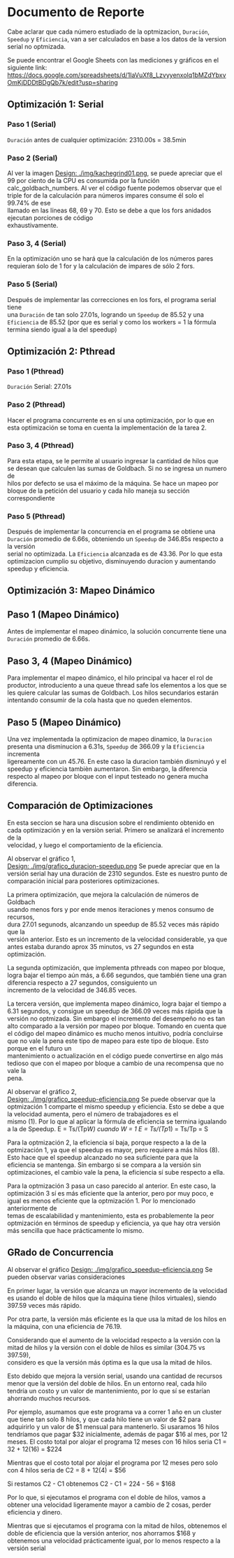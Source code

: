 # Documento de Reporte

Cabe aclarar que cada número estudiado de la optmizacion, `Duración`, `Speedup`
y `Eficiencia`, van a ser calculados en base a los datos de la version  
serial no optmizada.

Se puede encontrar el Google Sheets con las mediciones y gráficos en el
siguiente link:
<https://docs.google.com/spreadsheets/d/1IaVuXf8_Lzvyyenxolq1bMZdYbxvOmKjDDDtBDgQb7k/edit?usp=sharing>

## Optimización 1: Serial

### Paso 1 (Serial)

`Duración` antes de cualquier optimización: 2310.00s = 38.5min

### Paso 2 (Serial)

Al ver la imagen [Design: ./img/kachegrind01.png](./img/kachegrind01.png), se
puede apreciar que el 99 por ciento de la CPU es consumida por la función  
calc_goldbach_numbers. Al ver el código fuente podemos observar que el triple
for de la calculación para números impares consume él solo el 99.74% de ese  
llamado en las líneas 68, 69 y 70.
Esto se debe a que los fors anidados ejecutan porciones de código  
exhaustivamente.

### Paso 3, 4 (Serial)

En la optimización uno se hará que la calculación de los números pares requieran
śolo de 1 for y la calculación de impares de sólo 2 fors.

### Paso 5 (Serial)

Después de implementar las correcciones en los fors, el programa serial tiene  
una `Duración` de tan solo 27.01s, logrando un `Speedup` de 85.52 y una
`Eficiencia` de 85.52 (por que es serial y como los workers = 1 la fórmula  
termina siendo igual a la del speedup)

## Optimización 2: Pthread

### Paso 1 (Pthread)

`Duración` Serial: 27.01s

### Paso 2 (Pthread)

Hacer el programa concurrente es en sí una optimización, por lo que en esta
optimización se toma en cuenta la implementación de la tarea 2.

### Paso 3, 4 (Pthread)

Para esta etapa, se le permite al usuario ingresar la cantidad de hilos que  
se desean que calculen las sumas de Goldbach. Si no se ingresa un numero de  
hilos por defecto se usa el máximo de la máquina.
Se hace un mapeo por bloque de la petición del usuario y cada hilo maneja
su sección correspondiente

### Paso 5 (Pthread)

Después de implementar la concurrencia en el programa se obtiene una `Duración`
promedio de 6.66s, obteniendo un `Speedup` de 346.85s respecto a la versión  
serial no optimizada. La `Eficiencia` alcanzada es de 43.36. Por lo que
esta optimizacion cumplio su objetivo, disminuyendo duracion y aumentando
speedup y eficiencia.

## Optimización 3: Mapeo Dinámico

## Paso 1 (Mapeo Dinámico)

Antes de implementar el mapeo dinámico, la solución concurrente tiene una  
`Duración` promedio de 6.66s.

## Paso 3, 4 (Mapeo Dinámico)

Para implementar el mapeo dinámico, el hilo principal va hacer el rol de  
productor, introduciento a una queue thread safe los elementos a los que se les
quiere calcular las sumas de Goldbach. Los hilos secundarios estarán intentando
consumir de la cola hasta que no queden elementos.

## Paso 5 (Mapeo Dinámico)

Una vez implementada la optimizacion de mapeo dinamico, la `Duracion` presenta
una disminucion a 6.31s, `Speedup` de 366.09 y la `Eficiencia` incrementa  
ligereamente con un 45.76. En este caso la duracion también disminuyó y el
speedup y eficiencia tambièn aumentaron. Sin embargo, la diferencia respecto
al mapeo por bloque con el input testeado no genera mucha diferencia.

## Comparación de Optimizaciones

En esta seccion se hara una discusion sobre el rendimiento obtenido en cada
optimización y en la versiòn serial. Primero se analizará el incremento de la  
velocidad, y luego el comportamiento de la eficiencia.  

Al observar el gráfico 1,  
[Design: ./img/grafico_duracion-speedup.png](./img/grafico_duracion-speedup.png)
Se puede apreciar que en la versión serial hay una duración de 2310 segundos.
Este es nuestro punto de comparación inicial para posteriores optimizaciones.

La primera optimización, que mejora la calculación de números de Goldbach  
usando menos fors y por ende menos iteraciones y menos consumo de recursos,  
dura 27.01 segunods, alcanzando un speedup de 85.52 veces más rápido que la  
versión anterior. Esto es un incremento de la velocidad considerable, ya que
antes estaba durando aprox 35 minutos, vs 27 segundos en esta optimización.

La segunda optimización, que implementa pthreads con mapeo por bloque,
logra bajar el tiempo aún más, a 6.66 segundos, que
también tiene una gran diferencia respecto a 27 segundos, consiguiento un  
incremento de la velocidad de 346.85 veces.  

La tercera versión, que implementa mapeo dinámico, logra bajar el tiempo a 6.31
segundos, y consigue un speedup de 366.09 veces más rápida que la versión no
optmizada. Sin embargo el incremento del desempeño no es tan alto comparado a
la versión por mapeo por bloque. Tomando en cuenta que el código del mapeo
dinámico es mucho menos intuitivo, podría concluirse que no vale la pena
este tipo de mapeo para este tipo de bloque. Esto porque en el futuro un  
mantenimiento o actualización en el código puede convertirse en algo más  
tedioso que con el mapeo por bloque a cambio de una recompensa que no vale la  
pena.  

Al observar el gráfico 2,  
[Design: ./img/grafico_speedup-eficiencia.png](./img/grafico_speedup-eficiencia.png)
Se puede observar que la optmización 1 comparte el mismo speedup y eficiencia.
Esto se debe a que la velocidad aumenta, pero el número de trabajadores es el  
mismo (1). Por lo que al aplicar la fórmula de eficiencia se termina igualando
a la de Speedup. 
  E = Ts/(Tp*W)
    cuando W = 1
  E = Ts/(Tp*1) = Ts/Tp = S

Para la optmización 2, la eficiencia sí baja, porque respecto a la de la  
optmización 1, ya que el speedup es mayor, pero requiere a más hilos (8).
Esto hace que el speedup alcanzado no sea suficiente para que la eficiencia se
mantenga. Sin embargo si se compara a la versión sin optimizaciones, el cambio
vale la pena, la eficiencia sí sube respecto a ella.

Para la optmización 3 pasa un caso parecido al anterior. En este caso, la  
optimización 3 sí es más eficiente que la anterior, pero por muy poco, e igual
es menos eficiente que la optmización 1. Por lo mencionado anteriormente de  
temas de escalabilidad y mantenimiento, esta es probablemente la peor  
optmización en términos de speedup y eficiencia, ya que hay otra versión más
sencilla que hace prácticamente lo mismo.

## GRado de Concurrencia

Al observar el gráfico
[Design: ./img/grafico_speedup-eficiencia.png](./img/grafico_speedup-eficiencia.png)
Se pueden observar varias consideraciones

En primer lugar, la versión que alcanza un mayor incremento de la velocidad
es usando el doble de hilos que la máquina tiene (hilos virtuales), siendo  
397.59 veces más rápido.

Por otra parte, la versión más eficiente es la que usa la mitad de los hilos
en la máquina, con una eficiencia de 76.19.

Considerando que el aumento de la velocidad respecto a la versión con la mitad
de hilos y la versión con el doble de hilos es similar (304.75 vs 397.59),  
considero es que la versión más óptima es la que usa la mitad de hilos.

Esto debido que mejora la versión serial, usando una cantidad de recursos  
menor que la versión del doble de hilos. En un entorno real, cada hilo tendría
un costo y un valor de mantenimiento, por lo que sí se estarían ahorrando
muchos recursos.

Por ejemplo, asumamos que este programa va a correr 1 año en un cluster que
tiene tan solo 8 hilos, y que cada hilo tiene un valor de $2 para adquirirlo
y un valor de $1 mensual para mantenerlo. Si usaramos 16 hilos tendríamos que
pagar $32 inicialmente, además de pagar $16 al mes, por 12 meses. El costo
total por alojar el programa 12 meses con 16 hilos seria
  C1 = 32 + 12(16) = $224

Mientras que el costo total por alojar el programa por 12 meses pero solo con
4 hilos seria de 
  C2 = 8 + 12(4) = $56

Si restamos C2 - C1 obtenemos
  C2 - C1 = 224 - 56 = $168

Por lo que, si ejecutamos el programa con el doble de hilos, vamos a obtener una
velocidad ligeramente mayor a cambio de 2 cosas, perder eficiencia y dinero.

Mientras que si ejecutamos el programa con la mitad de hilos, obtenemos el  
doble de eficiencia que la versión anterior, nos ahorramos $168 y obtenemos
una velocidad prácticamente igual, por lo menos respecto a la versión serial
